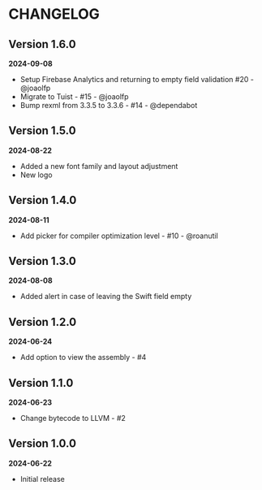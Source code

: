 # CHANGELOG

## Version 1.6.0
**2024-09-08**

- Setup Firebase Analytics and returning to empty field validation #20 - @joaolfp
- Migrate to Tuist - #15 - @joaolfp
- Bump rexml from 3.3.5 to 3.3.6 - #14 - @dependabot

## Version 1.5.0
**2024-08-22**

- Added a new font family and layout adjustment
- New logo

## Version 1.4.0
**2024-08-11**

- Add picker for compiler optimization level - #10 - @roanutil

## Version 1.3.0
**2024-08-08**

- Added alert in case of leaving the Swift field empty

## Version 1.2.0
**2024-06-24**

- Add option to view the assembly - #4

## Version 1.1.0
**2024-06-23**

- Change bytecode to LLVM - #2

## Version 1.0.0
**2024-06-22**

- Initial release
